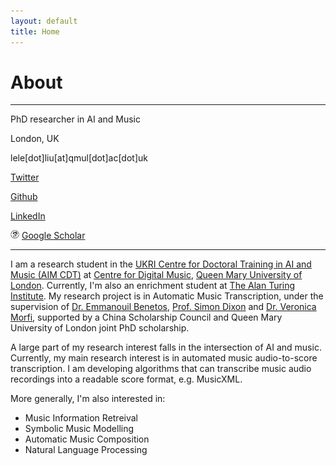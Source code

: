 ```yaml
---
layout: default
title: Home
---
```


# About

---

PhD researcher in AI and Music
 
<i class="fa fa-map-marker" aria-hidden="true"></i> London, UK

<i class="fa fa-envelope" aria-hidden="true"></i> lele[dot]liu[at]qmul[dot]ac[dot]uk

<i class="fa fa-twitter-square" aria-hidden="true"></i> [Twitter](https://twitter.com/liulelecherie)

<i class="fa fa-github-square" aria-hidden="true"></i> [Github](https://github.com/cheriell)

<i class="fa fa-linkedin-square" aria-hidden="true"></i> [LinkedIn](https://www.linkedin.com/in/lele-liu-748a3a124/)

<img src="./assets/image/icons8-google-scholar-50.png" style="width:1em"> [Google Scholar](https://scholar.google.com/citations?user=ZwFmzd8AAAAJ&hl=en)

---

I am a research student in the [UKRI Centre for Doctoral Training in AI and Music (AIM CDT)](https://www.aim.qmul.ac.uk/) at [Centre for Digital Music](http://c4dm.eecs.qmul.ac.uk/), [Queen Mary University of London](https://www.qmul.ac.uk/). Currently, I'm also an enrichment student at [The Alan Turing Institute](https://www.turing.ac.uk/). My research project is in Automatic Music Transcription, under the supervision of [Dr. Emmanouil Benetos](https://www.eecs.qmul.ac.uk/~emmanouilb/), [Prof. Simon Dixon](http://www.eecs.qmul.ac.uk/~simond/) and [Dr. Veronica Morfi](https://scholar.google.co.uk/citations?user=8izRvu4AAAAJ&hl=en), supported by a China Scholarship Council and Queen Mary University of London joint PhD scholarship.

A large part of my research interest falls in the intersection of AI and music. Currently, my main research interest is in automated music audio-to-score transcription. I am developing algorithms that can transcribe music audio recordings into a readable score format, e.g. MusicXML.

More generally, I'm also interested in:

- Music Information Retreival
- Symbolic Music Modelling
- Automatic Music Composition
- Natural Language Processing